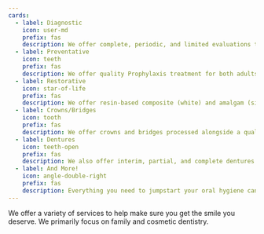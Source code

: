 ```yaml
---
cards:
  - label: Diagnostic
    icon: user-md
    prefix: fas
    description: We offer complete, periodic, and limited evaluations to create a treatment plan catered to your hygiene success.
  - label: Preventative
    icon: teeth
    prefix: fas
    description: We offer quality Prophylaxis treatment for both adults and children to keep your teeth and gums healthy. We also offer flouride treatment.
  - label: Restorative
    icon: star-of-life
    prefix: fas
    description: We offer resin-based composite (white) and amalgam (silver) fillings to repair your wonderful teeth.
  - label: Crowns/Bridges
    icon: tooth
    prefix: fas
    description: We offer crowns and bridges processed alongside a quality dental lab to restore or create your perfect smile.
  - label: Dentures
    icon: teeth-open
    prefix: fas
    description: We also offer interim, partial, and complete dentures processed alongside a quality dental lab to restore or create your perfect set of teeth.
  - label: And More!
    icon: angle-double-right
    prefix: fas
    description: Everything you need to jumpstart your oral hygiene can be found here!
---
```


We offer a variety of services to help make sure you get the smile you deserve. We primarily focus on family and cosmetic dentistry.
